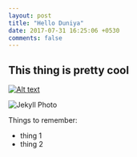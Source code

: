 ```yaml
---
layout: post
title: "Hello Duniya"
date: 2017-07-31 16:25:06 +0530
comments: false
---
```


## This thing is pretty cool

[![Alt text](https://img.youtube.com/vi/E0RbrYSMw3g/0.jpg)](https://www.youtube.com/watch?v=E0RbrYSMw3g)

![Jekyll Photo](https://upload.wikimedia.org/wikipedia/en/d/d9/Jekyll_2007_title_card.jpg)

Things to remember:
+ thing 1
+ thing 2

